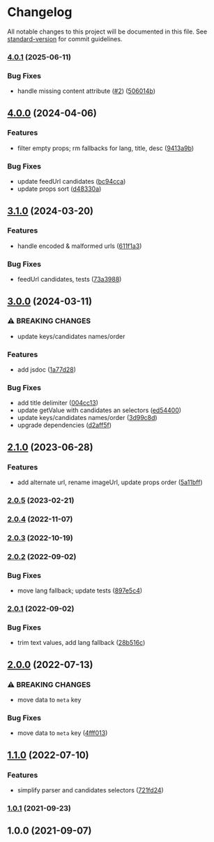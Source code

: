 # Changelog

All notable changes to this project will be documented in this file. See [standard-version](https://github.com/conventional-changelog/standard-version) for commit guidelines.

### [4.0.1](https://github.com/gorango/rehype-extract-meta/compare/v4.0.0...v4.0.1) (2025-06-11)


### Bug Fixes

* handle missing content attribute ([#2](https://github.com/gorango/rehype-extract-meta/issues/2)) ([506014b](https://github.com/gorango/rehype-extract-meta/commit/506014bae995827f27f8579fdde265053a718f6a))

## [4.0.0](https://github.com/gorango/rehype-extract-meta/compare/v3.1.0...v4.0.0) (2024-04-06)


### Features

* filter empty props; rm fallbacks for lang, title, desc ([9413a9b](https://github.com/gorango/rehype-extract-meta/commit/9413a9bf5f6bd926f6509620c4ac52b56cf2bd79))


### Bug Fixes

* update feedUrl candidates ([bc94cca](https://github.com/gorango/rehype-extract-meta/commit/bc94cca9966e02a029c9e43233b343a45e780582))
* update props sort ([d48330a](https://github.com/gorango/rehype-extract-meta/commit/d48330a5207b15ebf35ef9d7a9cf572ebae9649f))

## [3.1.0](https://github.com/gorango/rehype-extract-meta/compare/v3.0.0...v3.1.0) (2024-03-20)


### Features

* handle encoded & malformed urls ([611f1a3](https://github.com/gorango/rehype-extract-meta/commit/611f1a3bd95b5bd507ee53a521cdaea2337a670a))


### Bug Fixes

* feedUrl candidates, tests ([73a3988](https://github.com/gorango/rehype-extract-meta/commit/73a3988415fcf54642d4ddb5807cc12342bbc5be))

## [3.0.0](https://github.com/gorango/rehype-extract-meta/compare/v2.1.0...v3.0.0) (2024-03-11)


### ⚠ BREAKING CHANGES

* update keys/candidates names/order

### Features

* add jsdoc ([1a77d28](https://github.com/gorango/rehype-extract-meta/commit/1a77d285aed28d72fafee6b30da6094d012db210))


### Bug Fixes

* add title delimiter ([004cc13](https://github.com/gorango/rehype-extract-meta/commit/004cc1304e01e867b1366bad45536bf72523a4d7))
* update getValue with candidates an selectors ([ed54400](https://github.com/gorango/rehype-extract-meta/commit/ed544005d621749eb53a404aa1389a80b440e09d))
* update keys/candidates names/order ([3d99c8d](https://github.com/gorango/rehype-extract-meta/commit/3d99c8d6e13a93f43355bf8bf0c806f90fd9b6e5))
* upgrade dependencies ([d2aff5f](https://github.com/gorango/rehype-extract-meta/commit/d2aff5f6421ef26f8b4b200b16e23df7890bb7af))

## [2.1.0](https://github.com/gorango/rehype-extract-meta/compare/v2.0.5...v2.1.0) (2023-06-28)


### Features

* add alternate url, rename imageUrl, update props order ([5a11bff](https://github.com/gorango/rehype-extract-meta/commit/5a11bffd276cab20a0a5713006305cd7146cd4db))

### [2.0.5](https://github.com/gorango/rehype-extract-meta/compare/v2.0.4...v2.0.5) (2023-02-21)

### [2.0.4](https://github.com/gorango/rehype-extract-meta/compare/v2.0.3...v2.0.4) (2022-11-07)

### [2.0.3](https://github.com/gorango/rehype-extract-meta/compare/v2.0.2...v2.0.3) (2022-10-19)

### [2.0.2](https://github.com/gorango/rehype-extract-meta/compare/v2.0.1...v2.0.2) (2022-09-02)


### Bug Fixes

* move lang fallback; update tests ([897e5c4](https://github.com/gorango/rehype-extract-meta/commit/897e5c47bff4d807da3f5f2e2117185e21a365dc))

### [2.0.1](https://github.com/gorango/rehype-extract-meta/compare/v2.0.0...v2.0.1) (2022-09-02)


### Bug Fixes

* trim text values, add lang fallback ([28b516c](https://github.com/gorango/rehype-extract-meta/commit/28b516c642d3ae7d7ae1aedacaf74bd3dd4ed63d))

## [2.0.0](https://github.com/gorango/rehype-extract-meta/compare/v1.1.0...v2.0.0) (2022-07-13)


### ⚠ BREAKING CHANGES

* move data to `meta` key

### Bug Fixes

* move data to `meta` key ([4fff013](https://github.com/gorango/rehype-extract-meta/commit/4fff013dc448fd44bdd514d938e9ac43d07951eb))

## [1.1.0](https://github.com/gorango/rehype-extract-meta/compare/v1.0.1...v1.1.0) (2022-07-10)


### Features

* simplify parser and candidates selectors ([721fd24](https://github.com/gorango/rehype-extract-meta/commit/721fd2488eb5137c7aa65e390e9a5c2552b0c52f))

### [1.0.1](https://github.com/gorango/rehype-extract-meta/compare/v1.0.0...v1.0.1) (2021-09-23)

## 1.0.0 (2021-09-07)
